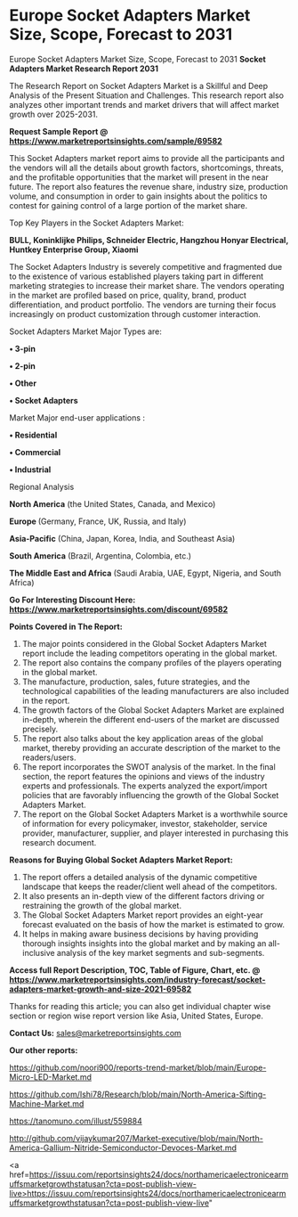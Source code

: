 # Europe Socket Adapters Market Size, Scope, Forecast to 2031
 Europe Socket Adapters Market Size, Scope, Forecast to 2031
<strong>Socket Adapters Market Research Report 2031</strong>

The Research Report on Socket Adapters Market is a Skillful and Deep Analysis of the Present Situation and Challenges. This research report also analyzes other important trends and market drivers that will affect market growth over 2025-2031.

<strong>Request Sample Report @ <a href=https://www.marketreportsinsights.com/sample/69582>https://www.marketreportsinsights.com/sample/69582</a></strong>

This Socket Adapters market report aims to provide all the participants and the vendors will all the details about growth factors, shortcomings, threats, and the profitable opportunities that the market will present in the near future. The report also features the revenue share, industry size, production volume, and consumption in order to gain insights about the politics to contest for gaining control of a large portion of the market share.

Top Key Players in the Socket Adapters Market:

<strong>BULL, Koninklijke Philips, Schneider Electric, Hangzhou Honyar Electrical, Huntkey Enterprise Group, Xiaomi</strong>

The Socket Adapters Industry is severely competitive and fragmented due to the existence of various established players taking part in different marketing strategies to increase their market share. The vendors operating in the market are profiled based on price, quality, brand, product differentiation, and product portfolio. The vendors are turning their focus increasingly on product customization through customer interaction.

Socket Adapters Market Major Types are:

<strong>• 3-pin

• 2-pin

• Other

• Socket Adapters</strong>

Market Major end-user applications :

<strong>• Residential

• Commercial

• Industrial</strong>

Regional Analysis

</u><strong><b>North America</b></strong> (the United States, Canada, and Mexico)

<strong><b>Europe </b></strong>(Germany, France, UK, Russia, and Italy)

<strong><b>Asia-Pacific</b></strong> (China, Japan, Korea, India, and Southeast Asia)

<strong><b>South America</b></strong> (Brazil, Argentina, Colombia, etc.)

<strong><b>The Middle East and Africa</b></strong> (Saudi Arabia, UAE, Egypt, Nigeria, and South Africa)

<strong>Go For Interesting Discount Here: <a href=https://www.marketreportsinsights.com/discount/69582>https://www.marketreportsinsights.com/discount/69582</a></strong>

<strong>Points Covered in The Report:</strong>
<ol>
  <li>The major points considered in the Global Socket Adapters Market report include the leading competitors operating in the global market.</li>
  <li>The report also contains the company profiles of the players operating in the global market.</li>
  <li>The manufacture, production, sales, future strategies, and the technological capabilities of the leading manufacturers are also included in the report.</li>
  <li>The growth factors of the Global Socket Adapters Market are explained in-depth, wherein the different end-users of the market are discussed precisely.</li>
  <li>The report also talks about the key application areas of the global market, thereby providing an accurate description of the market to the readers/users.</li>
  <li>The report incorporates the SWOT analysis of the market. In the final section, the report features the opinions and views of the industry experts and professionals. The experts analyzed the export/import policies that are favorably influencing the growth of the Global Socket Adapters Market.</li>
  <li>The report on the Global Socket Adapters Market is a worthwhile source of information for every policymaker, investor, stakeholder, service provider, manufacturer, supplier, and player interested in purchasing this research document.</li>
</ol>
<strong>Reasons for Buying Global Socket Adapters Market Report:</strong>

<ol>
  <li>The report offers a detailed analysis of the dynamic competitive landscape that keeps the reader/client well ahead of the competitors.</li>
  <li>It also presents an in-depth view of the different factors driving or restraining the growth of the global market.</li>
  <li>The Global Socket Adapters Market report provides an eight-year forecast evaluated on the basis of how the market is estimated to grow.</li>
  <li>It helps in making aware business decisions by having providing thorough insights insights into the global market and by making an all-inclusive analysis of the key market segments and sub-segments.</li>
</ol>
<strong>Access full Report Description, TOC, Table of Figure, Chart, etc. @ <a href=https://www.marketreportsinsights.com/industry-forecast/socket-adapters-market-growth-and-size-2021-69582>https://www.marketreportsinsights.com/industry-forecast/socket-adapters-market-growth-and-size-2021-69582</a></strong>


Thanks for reading this article; you can also get individual chapter wise section or region wise report version like Asia, United States, Europe.

<strong>Contact Us:</strong>
sales@marketreportsinsights.com

<strong>Our other reports:</strong>

<a href=https://github.com/noori900/reports-trend-market/blob/main/Europe-Micro-LED-Market.md>https://github.com/noori900/reports-trend-market/blob/main/Europe-Micro-LED-Market.md</a>

<a href=https://github.com/Ishi78/Research/blob/main/North-America-Sifting-Machine-Market.md>https://github.com/Ishi78/Research/blob/main/North-America-Sifting-Machine-Market.md</a>

<a href=https://tanomuno.com/illust/559884>https://tanomuno.com/illust/559884</a>

<a href=http://github.com/vijaykumar207/Market-executive/blob/main/North-America-Gallium-Nitride-Semiconductor-Devoces-Market.md>http://github.com/vijaykumar207/Market-executive/blob/main/North-America-Gallium-Nitride-Semiconductor-Devoces-Market.md</a>

<a href=https://issuu.com/reportsinsights24/docs/northamericaelectronicearmuffsmarketgrowthstatusan?cta=post-publish-view-live>https://issuu.com/reportsinsights24/docs/northamericaelectronicearmuffsmarketgrowthstatusan?cta=post-publish-view-live</a>"
